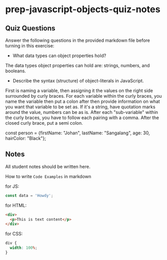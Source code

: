 # prep-javascript-objects-quiz-notes

## Quiz Questions

Answer the following questions in the provided markdown file before turning in this exercise:

- What data types can object properties hold?

The data types object properties can hold are: strings, numbers, and booleans.

- Describe the syntax (structure) of object-literals in JavaScript.

First is naming a variable, then assigning it the values on the right side surrounded by curly braces. For each variable within the curly braces, you name the variable then put a colon after then provide information on what you want that variable to be set as. If it's a string, have quotation marks around the value, numbers can be as is. After each "sub-variable" within the curly braces, you have to follow each pairing with a comma. After the closed curly brace, put a semi colon.

const person = {firstName: "Johan", lastName: "Sangalang", age: 30, hairColor: "Black"};

## Notes

All student notes should be written here.

How to write `Code Examples` in markdown

for JS:

```javascript
const data = 'Howdy';
```

for HTML:

```html
<div>
  <p>This is text content</p>
</div>
```

for CSS:

```css
div {
  width: 100%;
}
```
